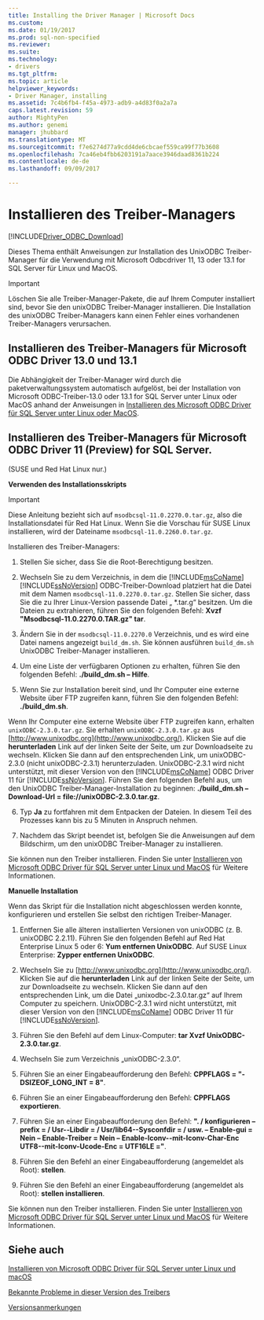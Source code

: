 ```yaml
---
title: Installing the Driver Manager | Microsoft Docs
ms.custom: 
ms.date: 01/19/2017
ms.prod: sql-non-specified
ms.reviewer: 
ms.suite: 
ms.technology:
- drivers
ms.tgt_pltfrm: 
ms.topic: article
helpviewer_keywords:
- Driver Manager, installing
ms.assetid: 7c4b6fb4-f45a-4973-adb9-a4d83f0a2a7a
caps.latest.revision: 59
author: MightyPen
ms.author: genemi
manager: jhubbard
ms.translationtype: MT
ms.sourcegitcommit: f7e6274d77a9cdd4de6cbcaef559ca99f77b3608
ms.openlocfilehash: 7ca46eb4fbb6203191a7aace3946daad8361b224
ms.contentlocale: de-de
ms.lasthandoff: 09/09/2017

---
```

# <a name="installing-the-driver-manager"></a>Installieren des Treiber-Managers
[!INCLUDE[Driver_ODBC_Download](../../../includes/driver_odbc_download.md)]

Dieses Thema enthält Anweisungen zur Installation des UnixODBC Treiber-Manager für die Verwendung mit Microsoft Odbcdriver 11, 13 oder 13.1 for SQL Server für Linux und MacOS.  

> [!IMPORTANT]  
> Löschen Sie alle Treiber-Manager-Pakete, die auf Ihrem Computer installiert sind, bevor Sie den unixODBC Treiber-Manager installieren. Die Installation des unixODBC Treiber-Managers kann einen Fehler eines vorhandenen Treiber-Managers verursachen.  

## <a name="installing-the-driver-manager-for-microsoft-odbc-driver-130-and-131"></a>Installieren des Treiber-Managers für Microsoft ODBC Driver 13.0 und 13.1
Die Abhängigkeit der Treiber-Manager wird durch die paketverwaltungssystem automatisch aufgelöst, bei der Installation von Microsoft ODBC-Treiber-13.0 oder 13.1 for SQL Server unter Linux oder MacOS anhand der Anweisungen in [Installieren des Microsoft ODBC Driver für SQL Server unter Linux oder MacOS](../../../connect/odbc/linux-mac/installing-the-microsoft-odbc-driver-for-sql-server.md). 

## <a name="installing-the-driver-manager-for-microsoft-odbc-driver-11-for-sql-server"></a>Installieren des Treiber-Managers für Microsoft ODBC Driver 11 (Preview) for SQL Server.  

(SUSE und Red Hat Linux nur.)

**Verwenden des Installationsskripts**  
  
> [!IMPORTANT]  
> Diese Anleitung bezieht sich auf `msodbcsql-11.0.2270.0.tar.gz`, also die Installationsdatei für Red Hat Linux. Wenn Sie die Vorschau für SUSE Linux installieren, wird der Dateiname `msodbcsql-11.0.2260.0.tar.gz`.  

Installieren des Treiber-Managers:  
  
1.  Stellen Sie sicher, dass Sie die Root-Berechtigung besitzen.  
  
2.  Wechseln Sie zu dem Verzeichnis, in dem die [!INCLUDE[msCoName](../../../includes/msconame_md.md)] [!INCLUDE[ssNoVersion](../../../includes/ssnoversion_md.md)] ODBC-Treiber-Download platziert hat die Datei mit dem Namen `msodbcsql-11.0.2270.0.tar.gz`. Stellen Sie sicher, dass Sie die zu Ihrer Linux-Version passende Datei „ \*.tar.g“ besitzen. Um die Dateien zu extrahieren, führen Sie den folgenden Befehl: **Xvzf "Msodbcsql-11.0.2270.0.TAR.gz" tar**.  

3.  Ändern Sie in der `msodbcsql-11.0.2270.0` Verzeichnis, und es wird eine Datei namens angezeigt `build_dm.sh`. Sie können ausführen `build_dm.sh` UnixODBC Treiber-Manager installieren.

4.  Um eine Liste der verfügbaren Optionen zu erhalten, führen Sie den folgenden Befehl: **./build_dm.sh – Hilfe**.  
  
5.  Wenn Sie zur Installation bereit sind, und Ihr Computer eine externe Website über FTP zugreifen kann, führen Sie den folgenden Befehl: **./build_dm.sh**.

Wenn Ihr Computer eine externe Website über FTP zugreifen kann, erhalten `unixODBC-2.3.0.tar.gz`. Sie erhalten `unixODBC-2.3.0.tar.gz` aus [http://www.unixodbc.org](http://www.unixodbc.org/). Klicken Sie auf die **herunterladen** Link auf der linken Seite der Seite, um zur Downloadseite zu wechseln. Klicken Sie dann auf den entsprechenden Link, um unixODBC-2.3.0 (nicht unixODBC-2.3.1) herunterzuladen. UnixODBC-2.3.1 wird nicht unterstützt, mit dieser Version von den [!INCLUDE[msCoName](../../../includes/msconame_md.md)] ODBC Driver 11 für [!INCLUDE[ssNoVersion](../../../includes/ssnoversion_md.md)]. Führen Sie den folgenden Befehl aus, um den UnixODBC Treiber-Manager-Installation zu beginnen: **./build_dm.sh – Download-Url = file://unixODBC-2.3.0.tar.gz**.  

6.  Typ **Ja** zu fortfahren mit dem Entpacken der Dateien. In diesem Teil des Prozesses kann bis zu 5 Minuten in Anspruch nehmen.  

7.  Nachdem das Skript beendet ist, befolgen Sie die Anweisungen auf dem Bildschirm, um den unixODBC Treiber-Manager zu installieren.

Sie können nun den Treiber installieren. Finden Sie unter [Installieren von Microsoft ODBC Driver für SQL Server unter Linux und MacOS](../../../connect/odbc/linux-mac/installing-the-microsoft-odbc-driver-for-sql-server.md) für Weitere Informationen.  

**Manuelle Installation**

Wenn das Skript für die Installation nicht abgeschlossen werden konnte, konfigurieren und erstellen Sie selbst den richtigen Treiber-Manager.

1.  Entfernen Sie alle älteren installierten Versionen von unixODBC (z. B. unixODBC 2.2.11). Führen Sie den folgenden Befehl auf Red Hat Enterprise Linux 5 oder 6: **Yum entfernen UnixODBC**. Auf SUSE Linux Enterprise: **Zypper entfernen UnixODBC**.  
  
2.  Wechseln Sie zu [http://www.unixodbc.org](http://www.unixodbc.org/). Klicken Sie auf die **herunterladen** Link auf der linken Seite der Seite, um zur Downloadseite zu wechseln. Klicken Sie dann auf den entsprechenden Link, um die Datei „unixodbc-2.3.0.tar.gz“ auf Ihrem Computer zu speichern. UnixODBC-2.3.1 wird nicht unterstützt, mit dieser Version von den [!INCLUDE[msCoName](../../../includes/msconame_md.md)] ODBC Driver 11 für [!INCLUDE[ssNoVersion](../../../includes/ssnoversion_md.md)].  
  
3.  Führen Sie den Befehl auf dem Linux-Computer: **tar Xvzf UnixODBC-2.3.0.tar.gz**.  
  
4.  Wechseln Sie zum Verzeichnis „unixODBC-2.3.0“.  
  
5.  Führen Sie an einer Eingabeaufforderung den Befehl: **CPPFLAGS = "-DSIZEOF_LONG_INT = 8"**.  
  
6.  Führen Sie an einer Eingabeaufforderung den Befehl: **CPPFLAGS exportieren**.  
  
7.  Führen Sie an einer Eingabeaufforderung den Befehl: **". / konfigurieren – prefix = / Usr--Libdir = / Usr/lib64--Sysconfdir = / usw. – Enable-gui = Nein – Enable-Treiber = Nein – Enable-Iconv--mit-Iconv-Char-Enc UTF8--mit-Iconv-Ucode-Enc = UTF16LE ="**.  
  
8.  Führen Sie den Befehl an einer Eingabeaufforderung (angemeldet als Root): **stellen**.  
  
9. Führen Sie den Befehl an einer Eingabeaufforderung (angemeldet als Root): **stellen installieren**.  

Sie können nun den Treiber installieren. Finden Sie unter [Installieren von Microsoft ODBC Driver für SQL Server unter Linux und MacOS](../../../connect/odbc/linux-mac/installing-the-microsoft-odbc-driver-for-sql-server.md) für Weitere Informationen.  
  
## <a name="see-also"></a>Siehe auch
[Installieren von Microsoft ODBC Driver für SQL Server unter Linux und macOS](../../../connect/odbc/linux-mac/installing-the-microsoft-odbc-driver-for-sql-server.md)

[Bekannte Probleme in dieser Version des Treibers](../../../connect/odbc/linux-mac/known-issues-in-this-version-of-the-driver.md)

[Versionsanmerkungen](../../../connect/odbc/linux-mac/release-notes.md)

